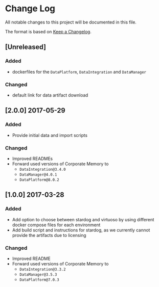 # Change Log
All notable changes to this project will be documented in this file.

The format is based on [Keep a Changelog](http://keepachangelog.com/).

## [Unreleased]

### Added
- dockerfiles for the `DataPlatform`, `DataIntegration` and `DataManager`

### Changed

- default link for data artifact download

## [2.0.0] 2017-05-29

### Added

- Provide initial data and import scripts

### Changed

- Improved READMEs
- Forward used versions of Corporate Memory to
    - `DataIntegration@3.4.0`
    - `DataManager@4.0.1`
    - `DataPlatform@8.0.2`

## [1.0.0] 2017-03-28

### Added

- Add option to choose between stardog and virtuoso by using different docker compose files for each environment
- Add build script and instructions for stardog, as we currently cannot provide the artifacts due to licensing

### Changed

- Improved README
- Forward used versions of Corporate Memory to
    - `DataIntegration@3.3.2`
    - `DataManager@3.5.3`
    - `DataPlatform@7.0.3`
